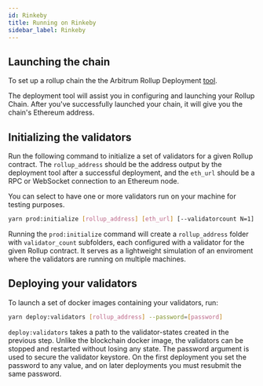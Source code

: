 ```yaml
---
id: Rinkeby
title: Running on Rinkeby
sidebar_label: Rinkeby
---
```


## Launching the chain

To set up a rollup chain the the Arbitrum Rollup Deployment [tool](https://developer.offchainlabs.com/tools/deployment/).

The deployment tool will assist you in configuring and launching your Rollup Chain. After you've successfully launched your chain, it will give you the chain's Ethereum address.

## Initializing the validators

Run the following command to initialize a set of validators for a given Rollup contract. The `rollup_address` should be the address output by the deployment tool after a successful deployment, and the `eth_url` should be a RPC or WebSocket connection to an Ethereum node.

You can select to have one or more validators run on your machine for testing purposes.

```bash
yarn prod:initialize [rollup_address] [eth_url] [--validatorcount N=1]
```

Running the `prod:initialize` command will create a `rollup_address` folder with `validator_count` subfolders, each configured with a validator for the given Rollup contract. It serves as a lightweight simulation of an enviroment where the validators are running on multiple machines.

## Deploying your validators

To launch a set of docker images containing your validators, run:

```bash
yarn deploy:validators [rollup_address] --password=[password]
```

`deploy:validators` takes a path to the validator-states created in the previous step. Unlike the blockchain docker image, the validators can be stopped and restarted without losing any state. The password argument is used to secure the validator keystore. On the first deployment you set the password to any value, and on later deployments you must resubmit the same password.
